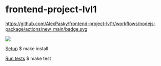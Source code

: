 # frontend-project-lvl1

https://github.com/AlexPasky/frontend-project-lvl1//workflows/nodejs-package/actions/new_main/badge.svg

<a href="https://codeclimate.com/github/codeclimate/codeclimate/maintainability"><img src="https://api.codeclimate.com/v1/badges/a99a88d28ad37a79dbf6/maintainability" /></a>

<a href="https://github.com/AlexPasky/frontend-project-lvl1/nodejs-package/#setup" />Setup</a>
$ make install

<a href="https://github.com/AlexPasky/frontend-project-lvl1/nodejs-package/#run-tests" />Run tests</a>
$ make test
